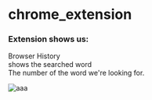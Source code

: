 # chrome_extension

### Extension shows us: <br>
Browser History  <br>
shows the searched word  <br>
The number of the word we're looking for.


![aaa](https://user-images.githubusercontent.com/59448862/97589268-5dc52e80-1a0e-11eb-94b5-97b9474a4247.PNG)
